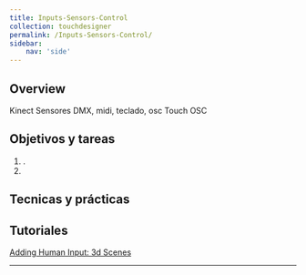 ```yaml
---
title: Inputs-Sensors-Control
collection: touchdesigner
permalink: /Inputs-Sensors-Control/
sidebar:
    nav: 'side'
---
```


## Overview ##
Kinect
Sensores
DMX, midi, teclado, osc
Touch OSC

## Objetivos y tareas ##
1. .
2. 

## Tecnicas y prácticas ##

## Tutoriales ##
[Adding Human Input: 3d Scenes][Ronen Tanchum]






------------------------------------

[Ronen Tanchum]: https://www.youtube.com/watch?v=XCjXOXPnpvI&list=PLSqkC3f_BStw7EyXgUyZ0SyAv8qbvwrUj&index=3